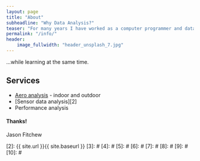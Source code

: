 ```yaml
---
layout: page
title: "About"
subheadline: "Why Data Analysis?"
teaser: "For many years I have worked as a computer programmer and data analyst. I also love to ride and race bikes. So I have put the two toghether and now provide both aero and data analysis services for cyclists..."
permalink: "/info/"
header:
    image_fullwidth: "header_unsplash_7.jpg"
---
```

...while learning at the same time.



## Services

* [Aero analysis][1] - indoor and outdoor
* [Sensor data analysis][2] 
* Performance analysis 



#### Thanks!

Jason Fitchew


 [1]: http://windcheetah.net/
 [2]: {{ site.url }}{{ site.baseurl }}
 [3]: #
 [4]: #
 [5]: #
 [6]: #
 [7]: #
 [8]: #
 [9]: #
 [10]: #
